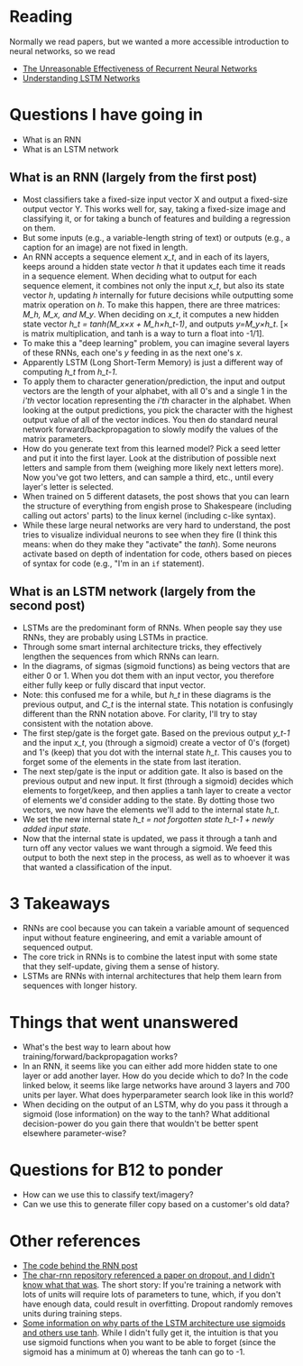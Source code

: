 # Reading
Normally we read papers, but we wanted a more accessible introduction to neural networks, so we read
* [The Unreasonable Effectiveness of Recurrent Neural Networks](http://karpathy.github.io/2015/05/21/rnn-effectiveness/)
* [Understanding LSTM Networks](http://colah.github.io/posts/2015-08-Understanding-LSTMs/)

# Questions I have going in
* What is an RNN
* What is an LSTM network

## What is an RNN (largely from the first post)
* Most classifiers take a fixed-size input vector X and output a fixed-size output vector Y. This works well for, say, taking a fixed-size image and classifying it, or for taking a bunch of features and building a regression on them.
* But some inputs (e.g., a variable-length string of text) or outputs (e.g., a caption for an image) are not fixed in length.
* An RNN accepts a sequence element *x_t*, and in each of its layers, keeps around a hidden state vector *h* that it updates each time it reads in a sequence element. When deciding what to output for each sequence element, it combines not only the input *x_t*, but also its state vector *h*, updating *h* internally for future decisions while outputting some matrix operation on *h*. To make this happen, there are three matrices: *M_h, M_x, and M_y*. When deciding on *x_t*, it computes a new hidden state vector *h_t = tanh(M_x×x + M_h×h_t-1)*, and outputs *y=M_y×h_t*. [× is matrix multiplication, and tanh is a way to turn a float into -1/1].
* To make this a "deep learning" problem, you can imagine several layers of these RNNs, each one's *y* feeding in as the next one's *x*.
* Apparently LSTM (Long Short-Term Memory) is just a different way of computing *h_t* from *h_t-1*.
* To apply them to character generation/prediction, the input and output vectors are the length of your alphabet, with all 0's and a single 1 in the *i'th* vector location representing the *i'th* character in the alphabet. When looking at the output predictions, you pick the character with the highest output value of all of the vector indices. You then do standard neural network forward/backpropagation to slowly modify the values of the matrix parameters.
* How do you generate text from this learned model? Pick a seed letter and put it into the first layer. Look at the distribution of possible next letters and sample from them (weighing more likely next letters more). Now you've got two letters, and can sample a third, etc., until every layer's letter is selected.
* When trained on 5 different datasets, the post shows that you can learn the structure of everything from engish prose to Shakespeare (including calling out actors' parts) to the linux kernel (including c-like syntax).
* While these large neural networks are very hard to understand, the post tries to visualize individual neurons to see when they fire (I think this means: when do they make they "activate" the *tanh*). Some neurons activate based on depth of indentation for code, others based on pieces of syntax for code (e.g., "I'm in an `if` statement).

## What is an LSTM network (largely from the second post)
* LSTMs are the predominant form of RNNs. When people say they use RNNs, they are probably using LSTMs in practice.
* Through some smart internal architecture tricks, they effectively lengthen the sequences from which RNNs can learn.
* In the diagrams, of sigmas (sigmoid functions) as being vectors that are either 0 or 1. When you dot them with an input vector, you therefore either fully keep or fully discard that input vector.
* Note: this confused me for a while, but *h_t* in these diagrams is the previous output, and *C_t* is the internal state. This notation is confusingly different than the RNN notation above. For clarity, I'll try to stay consistent with the notation above.
* The first step/gate is the forget gate. Based on the previous output *y_t-1* and the input *x_t*, you (through a sigmoid) create a vector of 0's (forget) and 1's (keep) that you dot with the internal state *h_t*. This causes you to forget some of the elements in the state from last iteration.
* The next step/gate is the input or addition gate. It also is based on the previous output and new input. It first (through a sigmoid) decides which elements to forget/keep, and then applies a tanh layer to create a vector of elements we'd consider adding to the state. By dotting those two vectors, we now have the elements we'll add to the internal state *h_t*.
* We set the new internal state *h_t = not forgotten state h_t-1 + newly added input state*.
* Now that the internal state is updated, we pass it through a tanh and turn off any vector values we want through a sigmoid. We feed this output to both the next step in the process, as well as to whoever it was that wanted a classification of the input.



# 3 Takeaways
* RNNs are cool because you can takein a variable amount of sequenced input without feature engineering, and emit a variable amount of sequenced output.
* The core trick in RNNs is to combine the latest input with some state that they self-update, giving them a sense of history.
* LSTMs are RNNs with internal architectures that help them learn from sequences with longer history.


# Things that went unanswered
* What's the best way to learn about how training/forward/backpropagation works?
* In an RNN, it seems like you can either add more hidden state to one layer or add another layer. How do you decide which to do?  In the code linked below, it seems like large networks have around 3 layers and 700 units per layer. What does hyperparameter search look like in this world?
* When deciding on the output of an LSTM, why do you pass it through a sigmoid (lose information) on the way to the tanh? What additional decision-power do you gain there that wouldn't be better spent elsewhere parameter-wise?

# Questions for B12 to ponder
* How can we use this to classify text/imagery?
* Can we use this to generate filler copy based on a customer's old data?


# Other references
* [The code behind the RNN post](https://github.com/karpathy/char-rnn)
* [The char-rnn repository referenced a paper on dropout, and I didn't know what that was](https://www.cs.toronto.edu/~hinton/absps/JMLRdropout.pdf). The short story: If you're training a network with lots of units will require lots of parameters to tune, which, if you don't have enough data, could result in overfitting. Dropout randomly removes units during training steps.
* [Some information on why parts of the LSTM architecture use sigmoids and others use tanh](https://www.quora.com/Why-using-sigmoid-and-tanh-as-the-activation-functions-in-LSTM-or-RNN-is-not-problematic-but-this-is-not-the-case-in-other-neural-nets). While I didn't fully get it, the intuition is that you use sigmoid functions when you want to be able to forget (since the sigmoid has a minimum at 0) whereas the tanh can go to -1.

